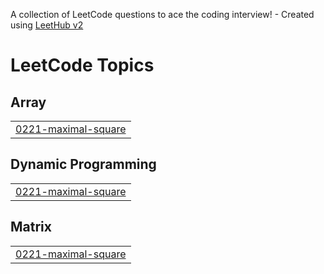 A collection of LeetCode questions to ace the coding interview! - Created using [LeetHub v2](https://github.com/arunbhardwaj/LeetHub-2.0)
<!---LeetCode Topics Start-->
# LeetCode Topics
## Array
|  |
| ------- |
| [0221-maximal-square](https://github.com/Elvis137/Leetcode/tree/master/0221-maximal-square) |
## Dynamic Programming
|  |
| ------- |
| [0221-maximal-square](https://github.com/Elvis137/Leetcode/tree/master/0221-maximal-square) |
## Matrix
|  |
| ------- |
| [0221-maximal-square](https://github.com/Elvis137/Leetcode/tree/master/0221-maximal-square) |
<!---LeetCode Topics End-->